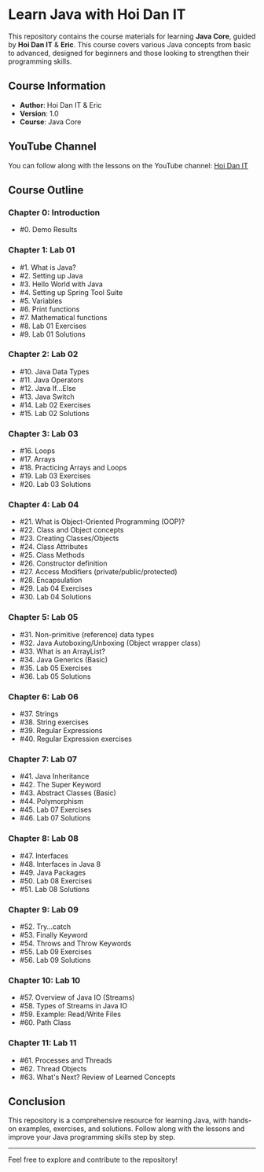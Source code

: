 # Learn Java with Hoi Dan IT

This repository contains the course materials for learning **Java Core**, guided by **Hoi Dan IT** & **Eric**. This course covers various Java concepts from basic to advanced, designed for beginners and those looking to strengthen their programming skills.

## Course Information

- **Author**: Hoi Dan IT & Eric
- **Version**: 1.0
- **Course**: Java Core

## YouTube Channel

You can follow along with the lessons on the YouTube channel: [Hoi Dan IT](https://www.youtube.com/c/HoiDanIT)

## Course Outline

### Chapter 0: Introduction
- #0. Demo Results

### Chapter 1: Lab 01
- #1. What is Java?
- #2. Setting up Java
- #3. Hello World with Java
- #4. Setting up Spring Tool Suite
- #5. Variables
- #6. Print functions
- #7. Mathematical functions
- #8. Lab 01 Exercises
- #9. Lab 01 Solutions

### Chapter 2: Lab 02
- #10. Java Data Types
- #11. Java Operators
- #12. Java If...Else
- #13. Java Switch
- #14. Lab 02 Exercises
- #15. Lab 02 Solutions

### Chapter 3: Lab 03
- #16. Loops
- #17. Arrays
- #18. Practicing Arrays and Loops
- #19. Lab 03 Exercises
- #20. Lab 03 Solutions

### Chapter 4: Lab 04
- #21. What is Object-Oriented Programming (OOP)?
- #22. Class and Object concepts
- #23. Creating Classes/Objects
- #24. Class Attributes
- #25. Class Methods
- #26. Constructor definition
- #27. Access Modifiers (private/public/protected)
- #28. Encapsulation
- #29. Lab 04 Exercises
- #30. Lab 04 Solutions

### Chapter 5: Lab 05
- #31. Non-primitive (reference) data types
- #32. Java Autoboxing/Unboxing (Object wrapper class)
- #33. What is an ArrayList?
- #34. Java Generics (Basic)
- #35. Lab 05 Exercises
- #36. Lab 05 Solutions

### Chapter 6: Lab 06
- #37. Strings
- #38. String exercises
- #39. Regular Expressions
- #40. Regular Expression exercises

### Chapter 7: Lab 07
- #41. Java Inheritance
- #42. The Super Keyword
- #43. Abstract Classes (Basic)
- #44. Polymorphism
- #45. Lab 07 Exercises
- #46. Lab 07 Solutions

### Chapter 8: Lab 08
- #47. Interfaces
- #48. Interfaces in Java 8
- #49. Java Packages
- #50. Lab 08 Exercises
- #51. Lab 08 Solutions

### Chapter 9: Lab 09
- #52. Try...catch
- #53. Finally Keyword
- #54. Throws and Throw Keywords
- #55. Lab 09 Exercises
- #56. Lab 09 Solutions

### Chapter 10: Lab 10
- #57. Overview of Java IO (Streams)
- #58. Types of Streams in Java IO
- #59. Example: Read/Write Files
- #60. Path Class

### Chapter 11: Lab 11
- #61. Processes and Threads
- #62. Thread Objects
- #63. What's Next? Review of Learned Concepts

## Conclusion

This repository is a comprehensive resource for learning Java, with hands-on examples, exercises, and solutions. Follow along with the lessons and improve your Java programming skills step by step.

---

Feel free to explore and contribute to the repository!
